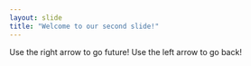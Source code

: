 ```yaml
---
layout: slide
title: "Welcome to our second slide!"
---
```

Use the right arrow to go future!
Use the left arrow to go back!
